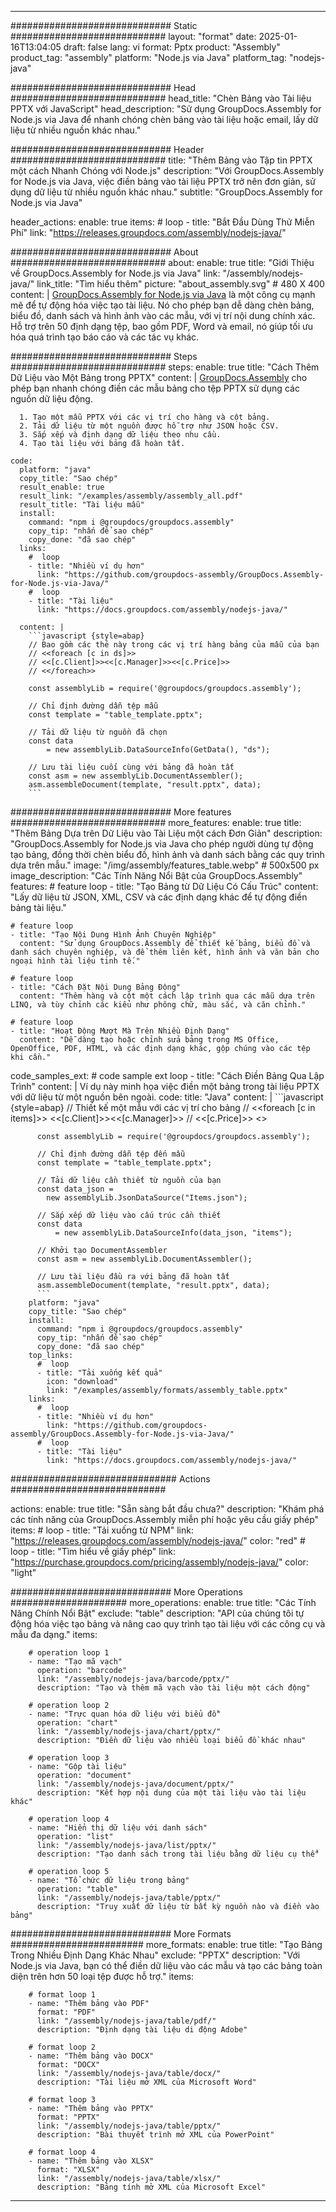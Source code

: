 



---
############################# Static ############################
layout: "format"
date:  2025-01-16T13:04:05
draft: false
lang: vi
format: Pptx
product: "Assembly"
product_tag: "assembly"
platform: "Node.js via Java"
platform_tag: "nodejs-java"

############################# Head ############################
head_title: "Chèn Bảng vào Tài liệu PPTX với JavaScript"
head_description: "Sử dụng GroupDocs.Assembly for Node.js via Java để nhanh chóng chèn bảng vào tài liệu hoặc email, lấy dữ liệu từ nhiều nguồn khác nhau."

############################# Header ############################
title: "Thêm Bảng vào Tập tin PPTX một cách Nhanh Chóng với Node.js" 
description: "Với GroupDocs.Assembly for Node.js via Java, việc điền bảng vào tài liệu PPTX trở nên đơn giản, sử dụng dữ liệu từ nhiều nguồn khác nhau."
subtitle: "GroupDocs.Assembly for Node.js via Java" 

header_actions:
  enable: true
  items:
    #  loop
    - title: "Bắt Đầu Dùng Thử Miễn Phí"
      link: "https://releases.groupdocs.com/assembly/nodejs-java/"
      
############################# About ############################
about:
    enable: true
    title: "Giới Thiệu về GroupDocs.Assembly for Node.js via Java"
    link: "/assembly/nodejs-java/"
    link_title: "Tìm hiểu thêm"
    picture: "about_assembly.svg" # 480 X 400
    content: |
       [GroupDocs.Assembly for Node.js via Java](/assembly/nodejs-java/) là một công cụ mạnh mẽ để tự động hóa việc tạo tài liệu. Nó cho phép bạn dễ dàng chèn bảng, biểu đồ, danh sách và hình ảnh vào các mẫu, với vị trí nội dung chính xác. Hỗ trợ trên 50 định dạng tệp, bao gồm PDF, Word và email, nó giúp tối ưu hóa quá trình tạo báo cáo và các tác vụ khác.

############################# Steps ############################
steps:
    enable: true
    title: "Cách Thêm Dữ Liệu vào Một Bảng trong PPTX"
    content: |
      [GroupDocs.Assembly](/assembly/nodejs-java/) cho phép bạn nhanh chóng điền các mẫu bảng cho tệp PPTX sử dụng các nguồn dữ liệu động.
      
      1. Tạo một mẫu PPTX với các vị trí cho hàng và cột bảng.
      2. Tải dữ liệu từ một nguồn được hỗ trợ như JSON hoặc CSV.
      3. Sắp xếp và định dạng dữ liệu theo nhu cầu.
      4. Tạo tài liệu với bảng đã hoàn tất.
   
    code:
      platform: "java"
      copy_title: "Sao chép"
      result_enable: true
      result_link: "/examples/assembly/assembly_all.pdf"
      result_title: "Tài liệu mẫu"
      install:
        command: "npm i @groupdocs/groupdocs.assembly"
        copy_tip: "nhấn để sao chép"
        copy_done: "đã sao chép"
      links:
        #  loop
        - title: "Nhiều ví dụ hơn"
          link: "https://github.com/groupdocs-assembly/GroupDocs.Assembly-for-Node.js-via-Java/"
        #  loop
        - title: "Tài liệu"
          link: "https://docs.groupdocs.com/assembly/nodejs-java/"
          
      content: |
        ```javascript {style=abap}
        // Bao gồm các thẻ này trong các vị trí hàng bảng của mẫu của bạn
        // <<foreach [c in ds]>>
        // <<[c.Client]>><<[c.Manager]>><<[c.Price]>>
        // <</foreach>>
    
        const assemblyLib = require('@groupdocs/groupdocs.assembly');

        // Chỉ định đường dẫn tệp mẫu
        const template = "table_template.pptx";

        // Tải dữ liệu từ nguồn đã chọn
        const data 
            = new assemblyLib.DataSourceInfo(GetData(), "ds");

        // Lưu tài liệu cuối cùng với bảng đã hoàn tất
        const asm = new assemblyLib.DocumentAssembler();
        asm.assembleDocument(template, "result.pptx", data);
        ```           

############################# More features ############################
more_features:
  enable: true
  title: "Thêm Bảng Dựa trên Dữ Liệu vào Tài Liệu một cách Đơn Giản"
  description: "GroupDocs.Assembly for Node.js via Java cho phép người dùng tự động tạo bảng, đồng thời chèn biểu đồ, hình ảnh và danh sách bằng các quy trình dựa trên mẫu."
  image: "/img/assembly/features_table.webp" # 500x500 px
  image_description: "Các Tính Năng Nổi Bật của GroupDocs.Assembly"
  features:
    # feature loop
    - title: "Tạo Bảng từ Dữ Liệu Có Cấu Trúc"
      content: "Lấy dữ liệu từ JSON, XML, CSV và các định dạng khác để tự động điền bảng tài liệu."

    # feature loop
    - title: "Tạo Nội Dung Hình Ảnh Chuyên Nghiệp"
      content: "Sử dụng GroupDocs.Assembly để thiết kế bảng, biểu đồ và danh sách chuyên nghiệp, và để thêm liên kết, hình ảnh và văn bản cho ngoại hình tài liệu tinh tế."

    # feature loop
    - title: "Cách Đặt Nội Dung Bảng Động"
      content: "Thêm hàng và cột một cách lập trình qua các mẫu dựa trên LINQ, và tùy chỉnh các kiểu như phông chữ, màu sắc, và căn chỉnh."

    # feature loop
    - title: "Hoạt Động Mượt Mà Trên Nhiều Định Dạng"
      content: "Dễ dàng tạo hoặc chỉnh sửa bảng trong MS Office, OpenOffice, PDF, HTML, và các định dạng khác, gộp chúng vào các tệp khi cần."
      
  code_samples_ext:
    # code sample ext loop
    - title: "Cách Điền Bảng Qua Lập Trình"
      content: |
        Ví dụ này minh họa việc điền một bảng trong tài liệu PPTX với dữ liệu từ một nguồn bên ngoài.
      code:
        title: "Java"
        content: |
          ```javascript {style=abap}
          // Thiết kế một mẫu với các vị trí cho bảng
          // <<foreach [c in items]>> <<[c.Client]>><<[c.Manager]>>
          //  <<[c.Price]>> <</foreach>>
          
          const assemblyLib = require('@groupdocs/groupdocs.assembly');

          // Chỉ định đường dẫn tệp đến mẫu
          const template = "table_template.pptx";

          // Tải dữ liệu cần thiết từ nguồn của bạn
          const data_json = 
            new assemblyLib.JsonDataSource("Items.json");

          // Sắp xếp dữ liệu vào cấu trúc cần thiết
          const data 
              = new assemblyLib.DataSourceInfo(data_json, "items");

          // Khởi tạo DocumentAssembler
          const asm = new assemblyLib.DocumentAssembler();

          // Lưu tài liệu đầu ra với bảng đã hoàn tất
          asm.assembleDocument(template, "result.pptx", data);
          ```
        platform: "java"
        copy_title: "Sao chép"
        install:
          command: "npm i @groupdocs/groupdocs.assembly"
          copy_tip: "nhấn để sao chép"
          copy_done: "đã sao chép"
        top_links:
          #  loop
          - title: "Tải xuống kết quả"
            icon: "download"
            link: "/examples/assembly/formats/assembly_table.pptx"
        links:
          #  loop
          - title: "Nhiều ví dụ hơn"
            link: "https://github.com/groupdocs-assembly/GroupDocs.Assembly-for-Node.js-via-Java/"
          #  loop
          - title: "Tài liệu"
            link: "https://docs.groupdocs.com/assembly/nodejs-java/"
            

            


############################## Actions ############################

actions:
  enable: true
  title: "Sẵn sàng bắt đầu chưa?"
  description: "Khám phá các tính năng của GroupDocs.Assembly miễn phí hoặc yêu cầu giấy phép"
  items:
    #  loop
    - title: "Tải xuống từ NPM"
      link: "https://releases.groupdocs.com/assembly/nodejs-java/"
      color: "red"
        #  loop
    - title: "Tìm hiểu về giấy phép"
      link: "https://purchase.groupdocs.com/pricing/assembly/nodejs-java/"
      color: "light"


############################# More Operations #####################
more_operations:
    enable: true
    title: "Các Tính Năng Chính Nổi Bật"
    exclude: "table"
    description: "API của chúng tôi tự động hóa việc tạo bảng và nâng cao quy trình tạo tài liệu với các công cụ và mẫu đa dạng."
    items: 
          
        # operation loop 1
        - name: "Tạo mã vạch"
          operation: "barcode"
          link: "/assembly/nodejs-java/barcode/pptx/"
          description: "Tạo và thêm mã vạch vào tài liệu một cách động"

        # operation loop 2
        - name: "Trực quan hóa dữ liệu với biểu đồ"
          operation: "chart"
          link: "/assembly/nodejs-java/chart/pptx/"
          description: "Điền dữ liệu vào nhiều loại biểu đồ khác nhau"

        # operation loop 3
        - name: "Gộp tài liệu"
          operation: "document"
          link: "/assembly/nodejs-java/document/pptx/"
          description: "Kết hợp nội dung của một tài liệu vào tài liệu khác"

        # operation loop 4
        - name: "Hiển thị dữ liệu với danh sách"
          operation: "list"
          link: "/assembly/nodejs-java/list/pptx/"
          description: "Tạo danh sách trong tài liệu bằng dữ liệu cụ thể"

        # operation loop 5
        - name: "Tổ chức dữ liệu trong bảng"
          operation: "table"
          link: "/assembly/nodejs-java/table/pptx/"
          description: "Truy xuất dữ liệu từ bất kỳ nguồn nào và điền vào bảng"
         
          
############################# More Formats ########################
more_formats:
    enable: true
    title: "Tạo Bảng Trong Nhiều Định Dạng Khác Nhau"
    exclude: "PPTX"
    description: "Với Node.js via Java, bạn có thể điền dữ liệu vào các mẫu và tạo các bảng toàn diện trên hơn 50 loại tệp được hỗ trợ."
    items: 
          
        # format loop 1
        - name: "Thêm bảng vào PDF"
          format: "PDF"
          link: "/assembly/nodejs-java/table/pdf/"
          description: "Định dạng tài liệu di động Adobe"
          
        # format loop 2
        - name: "Thêm bảng vào DOCX"
          format: "DOCX"
          link: "/assembly/nodejs-java/table/docx/"
          description: "Tài liệu mở XML của Microsoft Word"
          
        # format loop 3
        - name: "Thêm bảng vào PPTX"
          format: "PPTX"
          link: "/assembly/nodejs-java/table/pptx/"
          description: "Bài thuyết trình mở XML của PowerPoint"
          
        # format loop 4
        - name: "Thêm bảng vào XLSX"
          format: "XLSX"
          link: "/assembly/nodejs-java/table/xlsx/"
          description: "Bảng tính mở XML của Microsoft Excel"


          

---